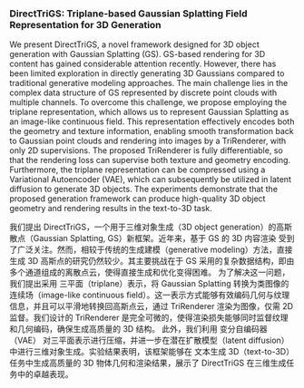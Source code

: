 ### DirectTriGS: Triplane-based Gaussian Splatting Field Representation for 3D Generation

We present DirectTriGS, a novel framework designed for 3D object generation with Gaussian Splatting (GS). GS-based rendering for 3D content has gained considerable attention recently. However, there has been limited exploration in directly generating 3D Gaussians compared to traditional generative modeling approaches. The main challenge lies in the complex data structure of GS represented by discrete point clouds with multiple channels. To overcome this challenge, we propose employing the triplane representation, which allows us to represent Gaussian Splatting as an image-like continuous field. This representation effectively encodes both the geometry and texture information, enabling smooth transformation back to Gaussian point clouds and rendering into images by a TriRenderer, with only 2D supervisions. The proposed TriRenderer is fully differentiable, so that the rendering loss can supervise both texture and geometry encoding. Furthermore, the triplane representation can be compressed using a Variational Autoencoder (VAE), which can subsequently be utilized in latent diffusion to generate 3D objects. The experiments demonstrate that the proposed generation framework can produce high-quality 3D object geometry and rendering results in the text-to-3D task.

我们提出 DirectTriGS，一个用于三维对象生成（3D object generation）的高斯散点（Gaussian Splatting, GS）新框架。近年来，基于 GS 的 3D 内容渲染 受到了广泛关注。然而，相较于传统的生成建模（generative modeling）方法，直接生成 3D 高斯点的研究仍然较少。其主要挑战在于 GS 采用的复杂数据结构，即由多个通道组成的离散点云，使得直接生成和优化变得困难。
为了解决这一问题，我们提出采用 三平面（triplane）表示，将 Gaussian Splatting 转换为类图像的连续场（image-like continuous field）。这一表示方式能够有效编码几何与纹理信息，并且可以平滑地转换回高斯点云，通过 TriRenderer 渲染为图像，仅需 2D 监督。我们设计的 TriRenderer 是完全可微的，使得渲染损失能够同时监督纹理和几何编码，确保生成高质量的 3D 结构。
此外，我们利用 变分自编码器（VAE） 对三平面表示进行压缩，并进一步在潜在扩散模型（latent diffusion）中进行三维对象生成。实验结果表明，该框架能够在 文本生成 3D（text-to-3D） 任务中生成高质量的 3D 物体几何和渲染结果，展示了 DirectTriGS 在三维生成任务中的卓越表现。

